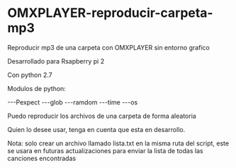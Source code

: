 # OMXPLAYER-reproducir-carpeta-mp3

Reproducir mp3 de una carpeta con OMXPLAYER sin entorno grafico

Desarrollado para Rsapberry pi 2

Con python 2.7

Modulos de python:

---Pexpect
---glob
---ramdom
---time
---os



Puedo reproducir los archivos de una carpeta de forma aleatoria

Quien lo desee usar, tenga en cuenta que esta en desarrollo.

Nota: solo crear un archivo llamado lista.txt en la misma ruta del script, este se usara en futuras actualizaciones para enviar la lista de todas las canciones encontradas
